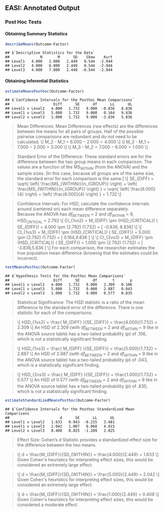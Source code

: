 
## EASI: Annotated Output

### Post Hoc Tests

#### Obtaining Summary Statistics

```r
describeMeans(Outcome~Factor)
```

```
## $`Descriptive Statistics for the Data`
##              N       M      SD    Skew    Kurt
## Level1   4.000   2.000   2.449   0.544  -2.944
## Level2   4.000   6.000   2.449   0.544  -2.944
## Level3   4.000   7.000   2.449  -0.544  -2.944
```

#### Obtaining Inferential Statistics


```r
estimateMeansPosthoc(Outcome~Factor)
```

```
## $`Confidence Intervals for the Posthoc Mean Comparisons`
##                    Diff      SE      df      LL      UL
## Level1 v Level2   4.000   1.732   9.000  -0.836   8.836
## Level1 v Level3   5.000   1.732   9.000   0.164   9.836
## Level2 v Level3   1.000   1.732   9.000  -3.836   5.836
```

> Mean Differences: Mean Differences (raw effects) are the differences between the means for all pairs of groups. Half of the possible pairwise comparisons are redundant and do not need to be calculated.
> \\[ M_2 - M_1 = 6.000 − 2.000 = 4.000 \\]
> \\[ M_3 - M_1 = 7.000 − 2.000 = 5.000 \\]
> \\[ M_3 - M_2 = 7.000 − 6.000 = 1.000 \\]

> Standard Error of the Difference: These standard errors are for the difference between the two group means in each comparison. The values are a function of the MS<sub>WITHIN</sub> (from the ANOVA) and the sample sizes. \[In this case, because all groups are of the same size, the standard error for each comparison is the same.\]
> \\[ SE_{DIFF} = \sqrt{ \left( \frac{MS_{WITHIN}}{n_{GROUP}} \right) + \left( \frac{MS_{WITHIN}}{n_{GROUP}} \right) } = \sqrt{ \left( \frac{6.000}{4} \right) + \left( \frac{6.000}{4} \right) } = 1.732 \\]

> Confidence Intervals: For *HSD*, calculate the confidence intervals around (centered on) each mean difference separately.  
> Because the ANOVA has *df<sub>BETWEEN</sub>* = 2 and *df<sub>WITHIN</sub>* = 9, *HSD<sub>CRITICAL</sub>* = 2.792
> \\[ CI_{1vs2} = M_{DIFF} \pm (HSD_{CRITICAL}) ( SE_{DIFF}) = 4.000 \pm (2.792) (1.732) = [ -0.836, 8.836] \\]
> \\[ CI_{1vs3} = M_{DIFF} \pm (HSD_{CRITICAL}) ( SE_{DIFF}) = 5.000 \pm (2.792) (1.732) = [ 0.164,9.836 ] \\]
> \\[ CI_{2vs3} = M_{DIFF} \pm (HSD_{CRITICAL}) ( SE_{DIFF}) = 1.000 \pm (2.792) (1.732) = [ -3.836,5.836 ] \\]
> For each comparison, the researcher estimates the true population mean difference (knowing that the estimates could be incorrect).

```r
testMeansPosthoc(Outcome~Factor)
```

```
## $`Hypothesis Tests for the Posthoc Mean Comparisons`
##                    Diff      SE      df       t       p
## Level1 v Level2   4.000   1.732   9.000   2.309   0.106
## Level1 v Level3   5.000   1.732   9.000   2.887   0.043
## Level2 v Level3   1.000   1.732   9.000   0.577   0.835
```

> Statistical Significance: The *HSD* statistic is a ratio of the mean difference to the standard error of the difference. There is one statistic for each of the comparisons.

> \\[ HSD_{1vs2} = \frac{ M_{DIFF} }{SE_{DIFF}} = \frac{4.000}{1.732} = 2.309 \\]
> An HSD of 2.309 (with *df<sub>BETWEEN</sub>* = 2 and *df<sub>WITHIN</sub>* = 9 like in the ANOVA source table) has a two-tailed probability (*p*) of .106, which is not a statistically significant finding.

> \\[ HSD_{1vs3} = \frac{ M_{DIFF} }{SE_{DIFF}} = \frac{5.000}{1.732} = 2.887 \\]
> An HSD of 2.887 (with *df<sub>BETWEEN</sub>* = 2 and *df<sub>WITHIN</sub>* = 9 like in the ANOVA source table) has a two-tailed probability (*p*) of .043, which is a statistically significant finding.

> \\[ HSD_{2vs3} = \frac{ M_{DIFF} }{SE_{DIFF}} = \frac{1.000}{1.732} = 0.577 \\]
> An HSD of 0.577 (with *df<sub>BETWEEN</sub>* = 2 and *df<sub>WITHIN</sub>* = 9 like in the ANOVA source table) has a two-tailed probability (*p*) of .835, which is not a statistically significant finding.

```r
estimateStandardizedMeansPosthoc(Outcome~Factor)
```

```
## $`Confidence Intervals for the Posthoc Standardized Mean Comparisons`
##                       d      SE      LL      UL
## Level1 v Level2   1.633   0.943  -0.215   3.481
## Level1 v Level3   2.042   1.007   0.068   4.015
## Level2 v Level3   0.408   0.825  -1.209   2.025
```

> Effect Size: Cohen’s *d* Statistic provides a standardized effect size for the difference between the two means.

> \\[ d = \frac{M_{DIFF}}{SD_{WITHIN}} = \frac{4.000}{2.449} = 1.633 \\]
> Given Cohen's heuristics for interpreting effect sizes, this would be considered an extremely large effect.

> \\[ d = \frac{M_{DIFF}}{SD_{WITHIN}} = \frac{5.000}{2.449} = 2.042 \\]
> Given Cohen's heuristics for interpreting effect sizes, this would be considered an extremely large effect.

> \\[ d = \frac{M_{DIFF}}{SD_{WITHIN}} = \frac{1.000}{2.449} = 0.408 \\]
> Given Cohen's heuristics for interpreting effect sizes, this would be considered a moderate effect.
